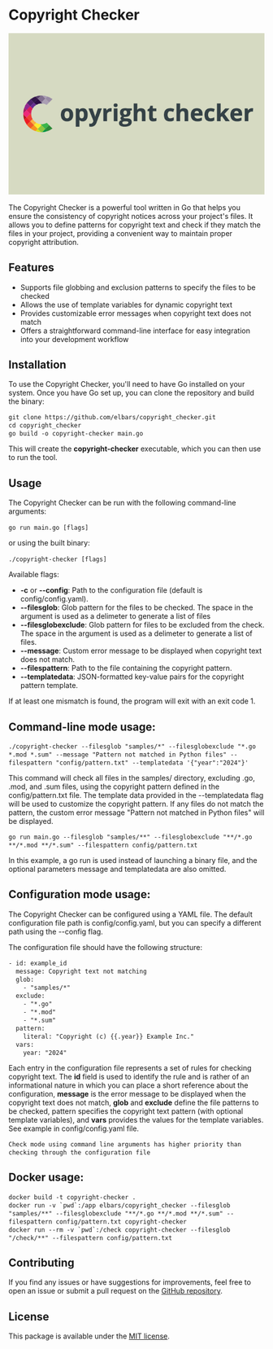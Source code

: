 # Copyright Checker

![alt text](copyright_checker.png)

The Copyright Checker is a powerful tool written in Go that helps you ensure the consistency of copyright notices across your project's files. It allows you to define patterns for copyright text and check if they match the files in your project, providing a convenient way to maintain proper copyright attribution.

## Features

- Supports file globbing and exclusion patterns to specify the files to be checked
- Allows the use of template variables for dynamic copyright text
- Provides customizable error messages when copyright text does not match
- Offers a straightforward command-line interface for easy integration into your development workflow

## Installation

To use the Copyright Checker, you'll need to have Go installed on your system. Once you have Go set up, you can clone the repository and build the binary:

```ShellSession
git clone https://github.com/elbars/copyright_checker.git
cd copyright_checker
go build -o copyright-checker main.go
```

This will create the **copyright-checker** executable, which you can then use to run the tool.

## Usage

The Copyright Checker can be run with the following command-line arguments:

``go run main.go [flags]``

or using the built binary:

``./copyright-checker [flags]``

Available flags:

- **-c** or **--config**: Path to the configuration file (default is config/config.yaml).
- **--filesglob**: Glob pattern for the files to be checked. The space in the argument is used as a delimeter to generate a list of files
- **--filesglobexclude**: Glob pattern for files to be excluded from the check. The space in the argument is used as a delimeter to generate a list of files.
- **--message**: Custom error message to be displayed when copyright text does not match.
- **--filespattern**: Path to the file containing the copyright pattern.
- **--templatedata**: JSON-formatted key-value pairs for the copyright pattern template.

If at least one mismatch is found, the program will exit with an exit code 1.

## Command-line mode usage:

```ShellSession
./copyright-checker --filesglob "samples/*" --filesglobexclude "*.go *.mod *.sum" --message "Pattern not matched in Python files" --filespattern "config/pattern.txt" --templatedata '{"year":"2024"}'
```

This command will check all files in the samples/ directory, excluding .go, .mod, and .sum files, using the copyright pattern defined in the config/pattern.txt file. The template data provided in the --templatedata flag will be used to customize the copyright pattern. If any files do not match the pattern, the custom error message "Pattern not matched in Python files" will be displayed.

```ShellSession
go run main.go --filesglob "samples/**" --filesglobexclude "**/*.go **/*.mod **/*.sum" --filespattern config/pattern.txt
```

In this example, a go run is used instead of launching a binary file, and the optional parameters message and templatedata are also omitted.

## Configuration mode usage:

The Copyright Checker can be configured using a YAML file. The default configuration file path is config/config.yaml, but you can specify a different path using the --config flag.

The configuration file should have the following structure:

```ShellSession
- id: example_id
  message: Copyright text not matching
  glob:
    - "samples/*"
  exclude:
    - "*.go"
    - "*.mod"
    - "*.sum"
  pattern:
    literal: "Copyright (c) {{.year}} Example Inc."
  vars:
    year: "2024"
```

Each entry in the configuration file represents a set of rules for checking copyright text. The **id** field is used to identify the rule and is rather of an informational nature in which you can place a short reference about the configuration, **message** is the error message to be displayed when the copyright text does not match, **glob** and **exclude** define the file patterns to be checked, pattern specifies the copyright text pattern (with optional template variables), and **vars** provides the values for the template variables. See example in config/config.yaml file.

```raw
Check mode using command line arguments has higher priority than checking through the configuration file
```

## Docker usage:
```ShellSession
docker build -t copyright-checker .
docker run -v `pwd`:/app elbars/copyright_checker --filesglob "samples/**" --filesglobexclude "**/*.go **/*.mod **/*.sum" --filespattern config/pattern.txt copyright-checker
docker run --rm -v `pwd`:/check copyright-checker --filesglob "/check/**" --filespattern config/pattern.txt
```

## Contributing

If you find any issues or have suggestions for improvements, feel free to open an issue or submit a pull request on the [GitHub repository](https://github.com/elbars/copyright_checker).

## License

This package is available under the [MIT license](LICENSE).